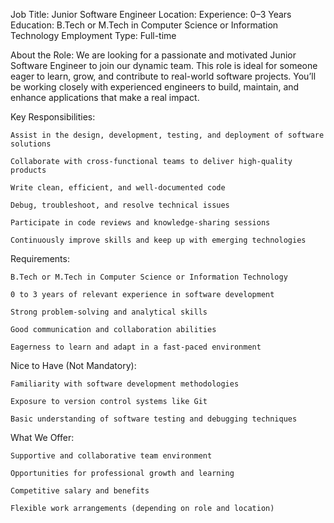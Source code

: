 
Job Title: Junior Software Engineer
Location: 
Experience: 0–3 Years
Education: B.Tech or M.Tech in Computer Science or Information Technology
Employment Type: Full-time

About the Role:
We are looking for a passionate and motivated Junior Software Engineer to join our dynamic team. This role is ideal for someone eager to learn, grow, and contribute to real-world software projects. You’ll be working closely with experienced engineers to build, maintain, and enhance applications that make a real impact.

Key Responsibilities:

    Assist in the design, development, testing, and deployment of software solutions

    Collaborate with cross-functional teams to deliver high-quality products

    Write clean, efficient, and well-documented code

    Debug, troubleshoot, and resolve technical issues

    Participate in code reviews and knowledge-sharing sessions

    Continuously improve skills and keep up with emerging technologies

Requirements:

    B.Tech or M.Tech in Computer Science or Information Technology

    0 to 3 years of relevant experience in software development

    Strong problem-solving and analytical skills

    Good communication and collaboration abilities

    Eagerness to learn and adapt in a fast-paced environment

Nice to Have (Not Mandatory):

    Familiarity with software development methodologies

    Exposure to version control systems like Git

    Basic understanding of software testing and debugging techniques

What We Offer:

    Supportive and collaborative team environment

    Opportunities for professional growth and learning

    Competitive salary and benefits

    Flexible work arrangements (depending on role and location)
